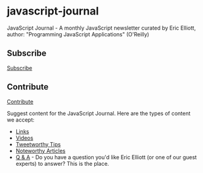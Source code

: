 javascript-journal
==================

JavaScript Journal - A monthly JavaScript newsletter curated by Eric Elliott, author: "Programming JavaScript Applications" (O'Reilly)

## Subscribe

[Subscribe](https://tinyletter.com/javascript-journal)

## Contribute

[Contribute](https://github.com/javascript-journal/javascript-journal/issues/new)

Suggest content for the JavaScript Journal. Here are the types of content we accept:
* [Links](https://github.com/javascript-journal/javascript-journal/issues?labels=link&page=1)
* [Videos](https://github.com/javascript-journal/javascript-journal/issues?labels=video&page=1)
* [Tweetworthy Tips](https://github.com/javascript-journal/javascript-journal/issues?labels=tweetworthy&page=1)
* [Noteworthy Articles](https://github.com/javascript-journal/javascript-journal/issues?labels=article&page=1)
* [Q & A](https://github.com/javascript-journal/javascript-journal/issues?labels=%2Cq+%26+a&page=1) - Do you have a question you'd like Eric Elliott (or one of our guest experts) to answer? This is the place.
